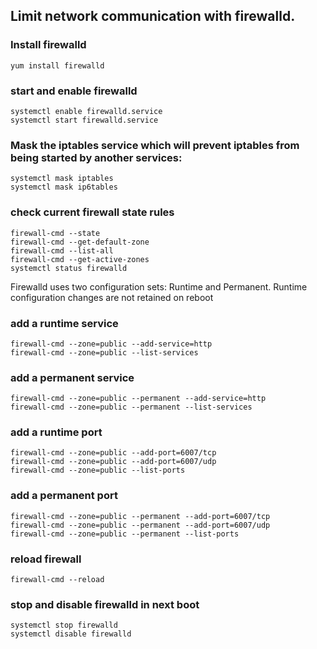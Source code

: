 ## Limit network communication with firewalld.

### Install firewalld
```
yum install firewalld
```
### start and enable firewalld
```
systemctl enable firewalld.service
systemctl start firewalld.service
```
###  Mask the iptables service which will prevent iptables from being started by another services:
```
systemctl mask iptables
systemctl mask ip6tables
```
### check current firewall state rules
```
firewall-cmd --state
firewall-cmd --get-default-zone
firewall-cmd --list-all
firewall-cmd --get-active-zones
systemctl status firewalld
```
Firewalld uses two configuration sets: Runtime and Permanent. Runtime configuration changes are not retained on reboot

### add a runtime service
```
firewall-cmd --zone=public --add-service=http
firewall-cmd --zone=public --list-services
```
### add a permanent service
```
firewall-cmd --zone=public --permanent --add-service=http
firewall-cmd --zone=public --permanent --list-services
```
### add a runtime port
```
firewall-cmd --zone=public --add-port=6007/tcp
firewall-cmd --zone=public --add-port=6007/udp
firewall-cmd --zone=public --list-ports
```
### add a permanent port
```
firewall-cmd --zone=public --permanent --add-port=6007/tcp
firewall-cmd --zone=public --permanent --add-port=6007/udp
firewall-cmd --zone=public --permanent --list-ports
```
### reload firewall
```
firewall-cmd --reload
```
### stop and disable firewalld in next boot
```
systemctl stop firewalld
systemctl disable firewalld
```
